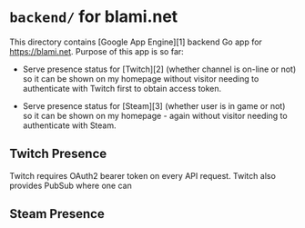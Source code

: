 # `backend/` for blami.net
This directory contains [Google App Engine][1] backend Go app for
https://blami.net. Purpose of this app is so far:

- Serve presence status for [Twitch][2] (whether channel is on-line or not) so
  it can be shown on my homepage without visitor needing to authenticate with
  Twitch first to obtain access token.

- Serve presence status for [Steam][3] (whether user is in game or not) so it
  can be shown on my homepage - again without visitor needing to authenticate
  with Steam.

## Twitch Presence
  Twitch requires OAuth2 bearer token on every API request. Twitch also
  provides PubSub where one can

## Steam Presence
  

